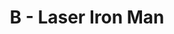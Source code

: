 ---
contest: Gemastik
year: 2021
round: Qualification
problem: B
title: B - Laser Iron Man
pdf: /contests/gemastik/2021/qualification/B - Laser Iron Man.pdf
---